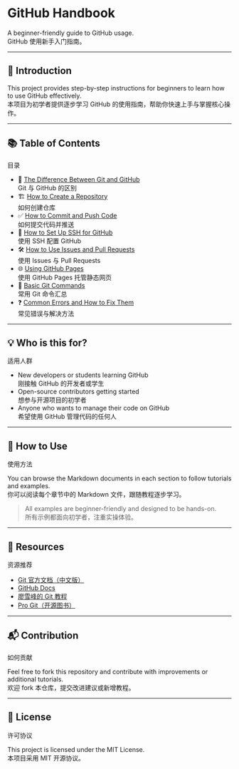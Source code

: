 # GitHub Handbook  
A beginner-friendly guide to GitHub usage.  
GitHub 使用新手入门指南。

---

## 📖 Introduction  
This project provides step-by-step instructions for beginners to learn how to use GitHub effectively.  
本项目为初学者提供逐步学习 GitHub 的使用指南，帮助你快速上手与掌握核心操作。

---

## 📚 Table of Contents  
目录

- 🧠 [The Difference Between Git and GitHub](./basic/git-vs-github.md)  
  Git 与 GitHub 的区别  
- 🏗️ [How to Create a Repository](./basic/create-repo.md)  
  如何创建仓库  
- ✅ [How to Commit and Push Code](./basic/commit-push.md)  
  如何提交代码并推送  
- 🔐 [How to Set Up SSH for GitHub](./basic/ssh-setup.md)  
  使用 SSH 配置 GitHub  
- 🛠️ [How to Use Issues and Pull Requests](./basic/issues-pull-requests.md)  
  使用 Issues 与 Pull Requests  
- 🌐 [Using GitHub Pages](./basic/github-pages.md)  
  使用 GitHub Pages 托管静态网页  
- 🔄 [Basic Git Commands](./basic/git-commands.md)  
  常用 Git 命令汇总  
- ❓ [Common Errors and How to Fix Them](./basic/common-errors.md)  
  常见错误与解决方法  

---

## 💡 Who is this for?  
适用人群

- New developers or students learning GitHub  
  刚接触 GitHub 的开发者或学生  
- Open-source contributors getting started  
  想参与开源项目的初学者  
- Anyone who wants to manage their code on GitHub  
  希望使用 GitHub 管理代码的任何人  

---

## 📌 How to Use  
使用方法

You can browse the Markdown documents in each section to follow tutorials and examples.  
你可以阅读每个章节中的 Markdown 文件，跟随教程逐步学习。

> All examples are beginner-friendly and designed to be hands-on.  
> 所有示例都面向初学者，注重实操体验。

---

## 🔗 Resources  
资源推荐

- [Git 官方文档（中文版）](https://git-scm.com/book/zh/v2)
- [GitHub Docs](https://docs.github.com/)
- [廖雪峰的 Git 教程](https://www.liaoxuefeng.com/wiki/896043488029600)
- [Pro Git（开源图书）](https://git-scm.com/book/en/v2)

---

## 📬 Contribution  
如何贡献

Feel free to fork this repository and contribute with improvements or additional tutorials.  
欢迎 fork 本仓库，提交改进建议或新增教程。

---

## 📄 License  
许可协议

This project is licensed under the MIT License.  
本项目采用 MIT 开源协议。
